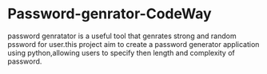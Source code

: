 # Password-genrator-CodeWay
password genratator is a useful tool that genrates strong and random pssword for user.this  project aim to create a password generator application using python,allowing users to specify then length and complexity of password.
